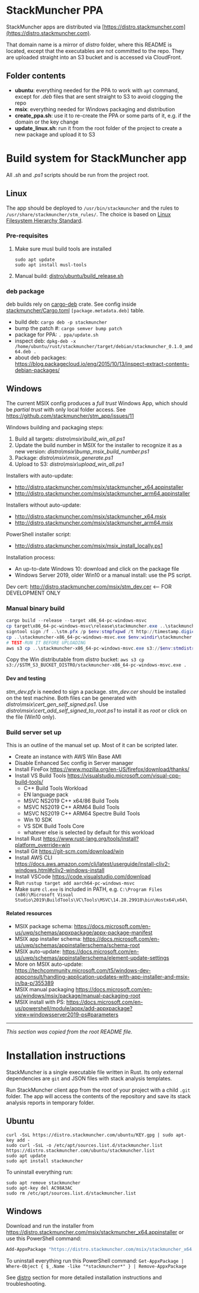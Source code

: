 # StackMuncher PPA

StackMuncher apps are distributed via [https://distro.stackmuncher.com](https://distro.stackmuncher.com).

That domain name is a mirror of *distro* folder, where this README is located, except that the executables are not committed to the repo.
They are uploaded straight into an S3 bucket and is accessed via CloudFront.

## Folder contents

* **ubuntu**: everything needed for the PPA to work with `apt` command, except for *.deb* files that are sent straight to S3 to avoid clogging the repo
* **msix**: everything needed for Windows packaging and distribution 
* **create_ppa.sh**: use it to re-create the PPA or some parts of it, e.g. if the domain or the key change
* **update_linux.sh**: run it from the root folder of the project to create a new package and upload it to S3 

# Build system for StackMuncher app

All *.sh* and *.ps1* scripts should be run from the project root.

## Linux

The app should be deployed to `/usr/bin/stackmuncher` and the rules to `/usr/share/stackmuncher/stm_rules/`. The choice is based on [Linux Filesystem Hierarchy Standard](https://www.pathname.com/fhs/).

### Pre-requisites
1. Make sure musl build tools are installed
   ```shell
   sudo apt update
   sudo apt install musl-tools
   ```
2. Manual build: [distro/ubuntu/build_release.sh](distro/ubuntu/build_release.sh)

### deb package

deb builds rely on [cargo-deb](https://crates.io/crates/cargo-deb) crate. See config inside [stackmuncher/Cargo.toml](stackmuncher/Cargo.toml) `[package.metadata.deb]` table.
* build deb: `cargo deb -p stackmuncher`
* bump the patch #: `cargo semver bump patch`
* package for PPA: `. ppa/update.sh`
* inspect deb: `dpkg-deb -x /home/ubuntu/rust/stackmuncher/target/debian/stackmuncher_0.1.0_amd64.deb .`
* about deb packages: https://blog.packagecloud.io/eng/2015/10/13/inspect-extract-contents-debian-packages/

## Windows

The current MSIX config produces a *full trust* Windows App, which should be *partial trust* with only local folder access. See https://github.com/stackmuncher/stm_app/issues/11

Windows building and packaging steps:

1. Build all targets: *distro\msix\build_win_all.ps1*
2. Update the build number in MSIX for the installer to recognize it as a new version: *distro\msix\bump_msix_build_number.ps1*
3. Package: *distro\msix\msix_generate.ps1*
4. Upload to S3: *distro\msix\upload_win_all.ps1*

Installers with auto-update:
* http://distro.stackmuncher.com/msix/stackmuncher_x64.appinstaller
* http://distro.stackmuncher.com/msix/stackmuncher_arm64.appinstaller

Installers without auto-update:
* http://distro.stackmuncher.com/msix/stackmuncher_x64.msix
* http://distro.stackmuncher.com/msix/stackmuncher_arm64.msix

PowerShell installer script:
* http://distro.stackmuncher.com/msix/msix_install_locally.ps1

Installation process:
* An up-to-date Windows 10: download and click on the package file
* Windows Server 2019, older Win10 or a manual install: use the PS script. 

Dev cert: http://distro.stackmuncher.com/msix/stm_dev.cer <-- FOR DEVELOPMENT ONLY

### Manual binary build
```powershell
cargo build --release --target x86_64-pc-windows-msvc
cp target\x86_64-pc-windows-msvc\release\stackmuncher.exe ..\stackmuncher-x86_64-pc-windows-msvc.exe
signtool sign /f ..\stm.pfx /p $env:stmpfxpwd /t http://timestamp.digicert.com /fd SHA256 ..\stackmuncher-x86_64-pc-windows-msvc.exe
cp ..\stackmuncher-x86_64-pc-windows-msvc.exe $env:windir\stackmuncher.exe
# TEST-RUN IT BEFORE UPLOADING
aws s3 cp ..\stackmuncher-x86_64-pc-windows-msvc.exe s3://$env:stmdistrobucket/
```
Copy the Win distributable from _distro_ bucket: `aws s3 cp s3://$STM_S3_BUCKET_DISTRO/stackmuncher-x86_64-pc-windows-msvc.exe .`
  

#### Dev and testing

*stm_dev.pfx* is needed to sign a package. *stm_dev.cer* should be installed on the test machine. Both files can be generated with *distro\msix\cert_gen_self_signed.ps1*.
Use *distro\msix\cert_add_self_signed_to_root.ps1* to install it as *root* or click on the file (Win10 only).

### Build server set up

This is an outline of the manual set up. Most of it can be scripted later.

* Create an instance with AWS Win Base AMI
* Disable Enhanced Sec config in Server manager
* Install FireFox https://www.mozilla.org/en-US/firefox/download/thanks/
* Install VS Build Tools https://visualstudio.microsoft.com/visual-cpp-build-tools/
  * C++ Build Tools Workload
  * EN language pack
  * MSVC NS2019 C++ x64/86 Build Tools
  * MSVC NS2019 C++ ARM64 Build Tools
  * MSVC NS2019 C++ ARM64 Spectre Build Tools
  * Win 10 SDK
  * VS SDK Build Tools Core
  * whatever else is selected by default for this workload
* Install Rust https://www.rust-lang.org/tools/install?platform_override=win
* Install Git https://git-scm.com/download/win
* Install AWS CLI https://docs.aws.amazon.com/cli/latest/userguide/install-cliv2-windows.html#cliv2-windows-install
* Install VSCode https://code.visualstudio.com/download
* Run `rustup target add aarch64-pc-windows-msvc`
* Make sure `cl.exe` is included in PATH, e.g. `C:\Program Files (x86)\Microsoft Visual Studio\2019\BuildTools\VC\Tools\MSVC\14.28.29910\bin\Hostx64\x64\`


#### Related resources

* MSIX package schema: https://docs.microsoft.com/en-us/uwp/schemas/appxpackage/appx-package-manifest
* MSIX app installer schema: https://docs.microsoft.com/en-us/uwp/schemas/appinstallerschema/schema-root
* MSIX auto-update: https://docs.microsoft.com/en-us/uwp/schemas/appinstallerschema/element-update-settings
* More on MSIX auto-update: https://techcommunity.microsoft.com/t5/windows-dev-appconsult/handling-application-updates-with-app-installer-and-msix-in/ba-p/355389
* MSIX manual packaging https://docs.microsoft.com/en-us/windows/msix/package/manual-packaging-root
* MSIX install with PS: https://docs.microsoft.com/en-us/powershell/module/appx/add-appxpackage?view=windowsserver2019-ps#parameters

----
_This section was copied from the root README file._

# Installation instructions

StackMuncher is a single executable file written in Rust. Its only external dependencies are `git` and JSON files with stack analysis templates.

Run StackMuncher client app from the root of your project with a child `.git` folder.
The app will access the contents of the repository and save its stack analysis reports in temporary folder.

## Ubuntu

```shell
curl -SsL https://distro.stackmuncher.com/ubuntu/KEY.gpg | sudo apt-key add -
sudo curl -SsL -o /etc/apt/sources.list.d/stackmuncher.list https://distro.stackmuncher.com/ubuntu/stackmuncher.list
sudo apt update
sudo apt install stackmuncher
```

To uninstall everything run:
```shell
sudo apt remove stackmuncher
sudo apt-key del AC98A3AC
sudo rm /etc/apt/sources.list.d/stackmuncher.list
```

## Windows

Download and run the installer from https://distro.stackmuncher.com/msix/stackmuncher_x64.appinstaller or use this PowerShell command:

```powershell
Add-AppxPackage "https://distro.stackmuncher.com/msix/stackmuncher_x64.appinstaller" -AppInstallerFile
```

To uninstall everything run this PowerShell command: `Get-AppxPackage |  Where-Object { $_.Name -like "*stackmuncher*" } | Remove-AppxPackage`

See [distro](distro) section for more detailed installation instructions and troubleshooting.
